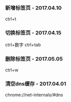 ### 新增标签页 - 2017.04.10
ctrl+t

### 切换标签页 - 2017.04.15
ctrl+数字   ctrl+tab

### 删除标签页 - 2017.05.05
ctrl+w

### 清空dns缓存 - 2017.04.01
chrome://net-internals/#dns